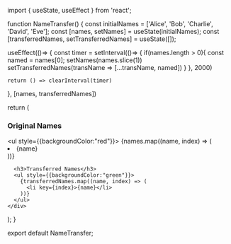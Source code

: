 import { useState, useEffect } from 'react';

function NameTransfer() {
  const initialNames = ['Alice', 'Bob', 'Charlie', 'David', 'Eve'];
  const [names, setNames] = useState(initialNames);
  const [transferredNames, setTransferredNames] = useState([]);

  useEffect(()=> {
    const timer = setInterval(()=> {
      if(names.length > 0){
          const named = names[0];
          setNames(names.slice(1))
          setTransferredNames(transName => [...transName, named])
      }
    }, 2000)

    return () => clearInterval(timer)
  }, [names, transferredNames])

  return (
    <div>
      <h3>Original Names</h3>
      <ul style={{backgroundColor:"red"}}>
        {names.map((name, index) => (
          <li key={index}>{name}</li>
        ))}
      </ul>

      <h3>Transferred Names</h3>
      <ul style={{backgroundColor:"green"}}>
        {transferredNames.map((name, index) => (
          <li key={index}>{name}</li>
        ))}
      </ul>
    </div>
  );
}

export default NameTransfer;